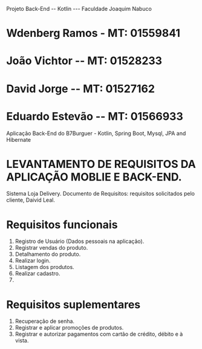Projeto Back-End -- Kotlin --- Faculdade Joaquim Nabuco


# Wdenberg Ramos - MT: 01559841
# João Vichtor -- MT: 01528233
# David Jorge -- MT: 01527162
# Eduardo Estevão -- MT: 01566933


Aplicação Back-End do B7Burguer - Kotlin, Spring Boot, Mysql, JPA and Hibernate


# LEVANTAMENTO DE REQUISITOS DA APLICAÇÃO MOBLIE E BACK-END.

Sistema Loja Delivery.
Documento de Requisitos: requisitos solicitados pelo cliente, Daivid Leal.

# Requisitos funcionais
1. Registro de Usuário (Dados pessoais na aplicação).
2. Registrar vendas do produto.
3. Detalhamento do produto.
4. Realizar login.
5. Listagem dos produtos.
6. Realizar cadastro.
7. 
# Requisitos suplementares
1.	Recuperação de senha.
2.	Registrar e aplicar promoções de produtos.
3.	Registrar e autorizar pagamentos com cartão de crédito, débito e à vista.